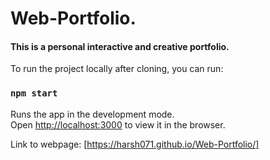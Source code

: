 # Web-Portfolio.
#### This is a personal interactive and creative portfolio. 

To run the project locally after cloning, you can run:
### `npm start`
Runs the app in the development mode.<br />
Open [http://localhost:3000](http://localhost:3000) to view it in the browser.  

Link to webpage:
[https://harsh071.github.io/Web-Portfolio/]

